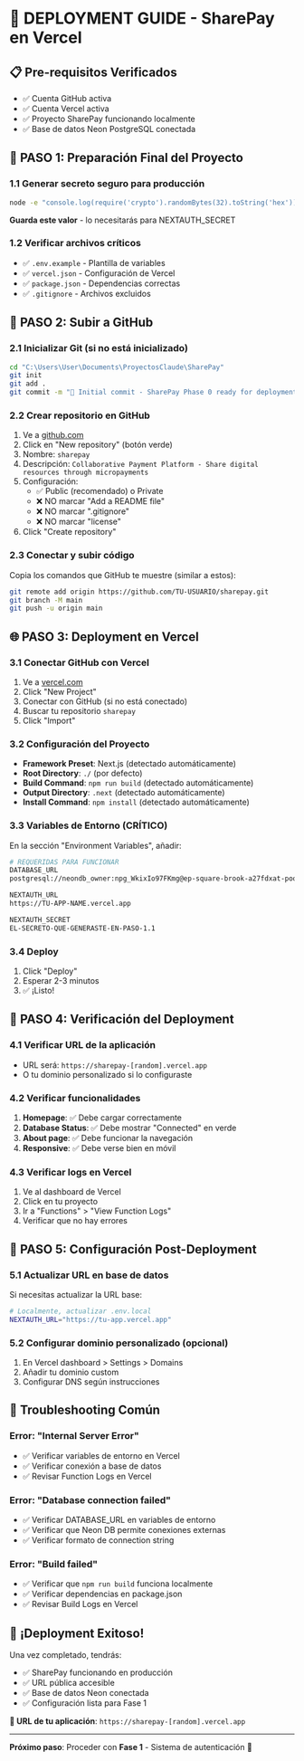 # 🚀 DEPLOYMENT GUIDE - SharePay en Vercel

## 📋 Pre-requisitos Verificados
- ✅ Cuenta GitHub activa
- ✅ Cuenta Vercel activa  
- ✅ Proyecto SharePay funcionando localmente
- ✅ Base de datos Neon PostgreSQL conectada

## 🔧 PASO 1: Preparación Final del Proyecto

### 1.1 Generar secreto seguro para producción
```bash
node -e "console.log(require('crypto').randomBytes(32).toString('hex'))"
```
**Guarda este valor** - lo necesitarás para NEXTAUTH_SECRET

### 1.2 Verificar archivos críticos
- ✅ `.env.example` - Plantilla de variables
- ✅ `vercel.json` - Configuración de Vercel
- ✅ `package.json` - Dependencias correctas
- ✅ `.gitignore` - Archivos excluidos

## 📁 PASO 2: Subir a GitHub

### 2.1 Inicializar Git (si no está inicializado)
```bash
cd "C:\Users\User\Documents\ProyectosClaude\SharePay"
git init
git add .
git commit -m "🚀 Initial commit - SharePay Phase 0 ready for deployment"
```

### 2.2 Crear repositorio en GitHub
1. Ve a [github.com](https://github.com)
2. Click en "New repository" (botón verde)
3. Nombre: `sharepay`
4. Descripción: `Collaborative Payment Platform - Share digital resources through micropayments`
5. Configuración:
   - ✅ Public (recomendado) o Private
   - ❌ NO marcar "Add a README file"
   - ❌ NO marcar ".gitignore"
   - ❌ NO marcar "license"
6. Click "Create repository"

### 2.3 Conectar y subir código
Copia los comandos que GitHub te muestre (similar a estos):
```bash
git remote add origin https://github.com/TU-USUARIO/sharepay.git
git branch -M main
git push -u origin main
```

## 🌐 PASO 3: Deployment en Vercel

### 3.1 Conectar GitHub con Vercel
1. Ve a [vercel.com](https://vercel.com)
2. Click "New Project"
3. Conectar con GitHub (si no está conectado)
4. Buscar tu repositorio `sharepay`
5. Click "Import"

### 3.2 Configuración del Proyecto
- **Framework Preset**: Next.js (detectado automáticamente)
- **Root Directory**: `./` (por defecto)
- **Build Command**: `npm run build` (detectado automáticamente)
- **Output Directory**: `.next` (detectado automáticamente)
- **Install Command**: `npm install` (detectado automáticamente)

### 3.3 Variables de Entorno (CRÍTICO)
En la sección "Environment Variables", añadir:

```bash
# REQUERIDAS PARA FUNCIONAR
DATABASE_URL
postgresql://neondb_owner:npg_WkixIo97FKmg@ep-square-brook-a27fdxat-pooler.eu-central-1.aws.neon.tech/neondb?sslmode=require&channel_binding=require

NEXTAUTH_URL
https://TU-APP-NAME.vercel.app

NEXTAUTH_SECRET
EL-SECRETO-QUE-GENERASTE-EN-PASO-1.1
```

### 3.4 Deploy
1. Click "Deploy"
2. Esperar 2-3 minutos
3. ✅ ¡Listo!

## 🎯 PASO 4: Verificación del Deployment

### 4.1 Verificar URL de la aplicación
- URL será: `https://sharepay-[random].vercel.app`
- O tu dominio personalizado si lo configuraste

### 4.2 Verificar funcionalidades
1. **Homepage**: ✅ Debe cargar correctamente
2. **Database Status**: ✅ Debe mostrar "Connected" en verde
3. **About page**: ✅ Debe funcionar la navegación
4. **Responsive**: ✅ Debe verse bien en móvil

### 4.3 Verificar logs en Vercel
1. Ve al dashboard de Vercel
2. Click en tu proyecto
3. Ir a "Functions" > "View Function Logs"
4. Verificar que no hay errores

## 🔧 PASO 5: Configuración Post-Deployment

### 5.1 Actualizar URL en base de datos
Si necesitas actualizar la URL base:
```bash
# Localmente, actualizar .env.local
NEXTAUTH_URL="https://tu-app.vercel.app"
```

### 5.2 Configurar dominio personalizado (opcional)
1. En Vercel dashboard > Settings > Domains
2. Añadir tu dominio custom
3. Configurar DNS según instrucciones

## 🚨 Troubleshooting Común

### Error: "Internal Server Error"
- ✅ Verificar variables de entorno en Vercel
- ✅ Verificar conexión a base de datos
- ✅ Revisar Function Logs en Vercel

### Error: "Database connection failed"
- ✅ Verificar DATABASE_URL en variables de entorno
- ✅ Verificar que Neon DB permite conexiones externas
- ✅ Verificar formato de connection string

### Error: "Build failed"
- ✅ Verificar que `npm run build` funciona localmente
- ✅ Verificar dependencias en package.json
- ✅ Revisar Build Logs en Vercel

## 🎉 ¡Deployment Exitoso!

Una vez completado, tendrás:
- ✅ SharePay funcionando en producción
- ✅ URL pública accesible
- ✅ Base de datos Neon conectada
- ✅ Configuración lista para Fase 1

**🔗 URL de tu aplicación**: `https://sharepay-[random].vercel.app`

---

**Próximo paso**: Proceder con **Fase 1** - Sistema de autenticación 🚀